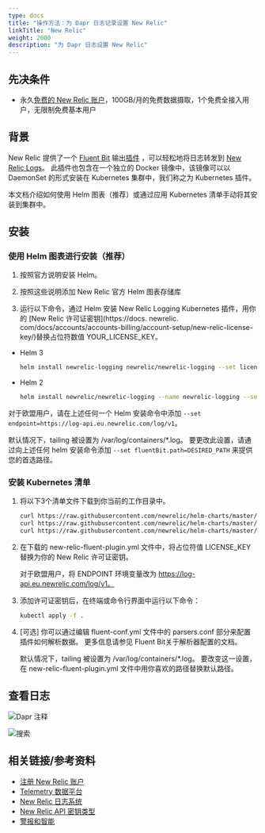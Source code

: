 ```yaml
---
type: docs
title: "操作方法：为 Dapr 日志记录设置 New Relic"
linkTitle: "New Relic"
weight: 2000
description: "为 Dapr 日志设置 New Relic"
---
```


## 先决条件

- 永久[免费的 New Relic 账户](https://newrelic.com/signup?ref=dapr)，100GB/月的免费数据摄取，1个免费全接入用户，无限制免费基本用户

## 背景

New Relic 提供了一个 [Fluent Bit](https://fluentbit.io/) 输出[插件](https://github.com/newrelic/newrelic-fluent-bit-output) ，可以轻松地将日志转发到 [New Relic Logs](https://github.com/newrelic/newrelic-fluent-bit-output)。 此插件也包含在一个独立的 Docker 镜像中，该镜像可以以 DaemonSet 的形式安装在 Kubernetes 集群中，我们称之为 Kubernetes 插件。

本文档介绍如何使用 Helm 图表（推荐）或通过应用 Kubernetes 清单手动将其安装到集群中。

## 安装

### 使用 Helm 图表进行安装（推荐）

1. 按照官方说明安装 Helm。

2. 按照这些说明添加 New Relic 官方 Helm 图表存储库

3. 运行以下命令，通过 Helm 安装 New Relic Logging Kubernetes 插件，用你的 [New Relic 许可证密钥](https://docs. newrelic. com/docs/accounts/accounts-billing/account-setup/new-relic-license-key/)替换占位符数值 YOUR_LICENSE_KEY。

- Helm 3
    ```bash
    helm install newrelic-logging newrelic/newrelic-logging --set licenseKey=YOUR_LICENSE_KEY
    ```

- Helm 2
    ```bash
    helm install newrelic/newrelic-logging --name newrelic-logging --set licenseKey=YOUR_LICENSE_KEY
    ```

对于欧盟用户，请在上述任何一个 Helm 安装命令中添加 `--set endpoint=https://log-api.eu.newrelic.com/log/v1`。

默认情况下，tailing 被设置为 /var/log/containers/*.log。 要更改此设置，请通过向上述任何 helm 安装命令添加 `--set fluentBit.path=DESIRED_PATH` 来提供您的首选路径。

### 安装 Kubernetes 清单

1. 将以下3个清单文件下载到你当前的工作目录中。

    ```bash
    curl https://raw.githubusercontent.com/newrelic/helm-charts/master/charts/newrelic-logging/k8s/fluent-conf.yml > fluent-conf.yml
    curl https://raw.githubusercontent.com/newrelic/helm-charts/master/charts/newrelic-logging/k8s/new-relic-fluent-plugin.yml > new-relic-fluent-plugin.yml
    curl https://raw.githubusercontent.com/newrelic/helm-charts/master/charts/newrelic-logging/k8s/rbac.yml > rbac.yml
    ```

2. 在下载的 new-relic-fluent-plugin.yml 文件中，将占位符值 LICENSE_KEY 替换为你的 New Relic 许可证密钥。

    对于欧盟用户，将 ENDPOINT 环境变量改为 https://log-api.eu.newrelic.com/log/v1。

3. 添加许可证密钥后，在终端或命令行界面中运行以下命令：
    ```bash
    kubectl apply -f .
    ```

4. [可选] 你可以通过编辑 fluent-conf.yml 文件中的 parsers.conf 部分来配置插件如何解析数据。 更多信息请参见 Fluent Bit关于解析器配置的文档。

    默认情况下，tailing 被设置为 /var/log/containers/*.log。 要改变这一设置，在 new-relic-fluent-plugin.yml 文件中用你喜欢的路径替换默认路径。

## 查看日志

![Dapr 注释](/images/nr-logging-1.png)

![搜索](/images/nr-logging-2.png)

## 相关链接/参考资料

* [注册 New Relic 账户](https://newrelic.com/signup)
* [Telemetry 数据平台](https://newrelic.com/platform/telemetry-data-platform)
* [New Relic 日志系统](https://github.com/newrelic/helm-charts/tree/master/charts/newrelic-logging)
* [New Relic API 密钥类型](https://docs.newrelic.com/docs/apis/intro-apis/new-relic-api-keys/)
* [警报和智能](https://docs.newrelic.com/docs/alerts-applied-intelligence)
